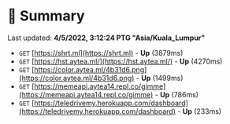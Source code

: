 # 📖 Summary
Last updated: **4/5/2022, 3:12:24 PTG "Asia/Kuala_Lumpur"**

- `GET` [https://shrt.ml](https://shrt.ml) - **Up** (3879ms)
- `GET` [https://hst.aytea.ml/](https://hst.aytea.ml/) - **Up** (4270ms)
- `GET` [https://color.aytea.ml/4b31d6.png](https://color.aytea.ml/4b31d6.png) - **Up** (1499ms)
- `GET` [https://memeapi.aytea14.repl.co/gimme](https://memeapi.aytea14.repl.co/gimme) - **Up** (786ms)
- `GET` [https://teledrivemy.herokuapp.com/dashboard](https://teledrivemy.herokuapp.com/dashboard) - **Up** (233ms)
